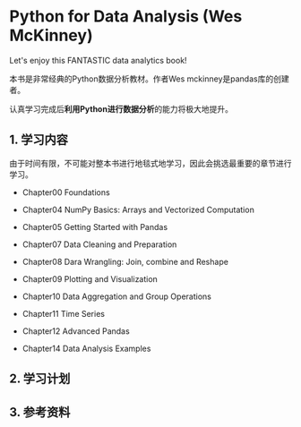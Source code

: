 # Python for Data Analysis (Wes McKinney)

Let's enjoy this FANTASTIC data analytics book! 

本书是非常经典的Python数据分析教材。作者Wes mckinney是pandas库的创建者。

认真学习完成后**利用Python进行数据分析**的能力将极大地提升。

## 1. 学习内容

由于时间有限，不可能对整本书进行地毯式地学习，因此会挑选最重要的章节进行学习。

- Chapter00 Foundations

- Chapter04 NumPy Basics: Arrays and Vectorized Computation

- Chapter05 Getting Started with Pandas

- Chapter07 Data Cleaning and Preparation

- Chapter08 Dara Wrangling: Join, combine and Reshape

- Chapter09 Plotting and Visualization

- Chapter10 Data Aggregation and Group Operations

- Chapter11 Time Series

- Chapter12 Advanced Pandas

- Chapter14 Data Analysis Examples

## 2. 学习计划


## 3. 参考资料
